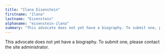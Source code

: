 ```yaml
---
title: "Ilana Eisenstein"
firstname: "Ilana"
lastname: "Eisenstein"
alphaname: "eisenstein-ilana"
summary: "This advocate does not yet have a biography. To submit one, please contact the site administrator."
---
```

This advocate does not yet have a biography. To submit one, please contact the site administrator.


